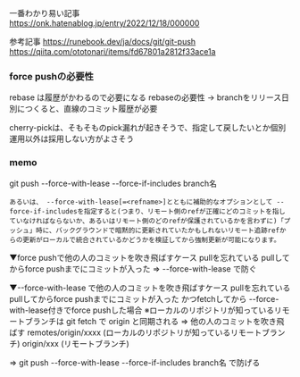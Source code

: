 一番わかり易い記事 <br>
https://onk.hatenablog.jp/entry/2022/12/18/000000


参考記事
https://runebook.dev/ja/docs/git/git-push
https://qiita.com/ototonari/items/fd67801a2812f33ace1a

### force pushの必要性
rebase は履歴がかわるので必要になる
rebaseの必要性 -> branchをリリース日別につくると、直線のコミット履歴が必要

cherry-pickは、そもそものpick漏れが起きそうで、指定して戻したいとか個別運用以外は採用しない方がよさそう

### memo
git push --force-with-lease --force-if-includes branch名

```
あるいは、 --force-with-lease[=<refname>]とともに補助的なオプションとして --force-if-includesを指定すると(つまり、リモート側のrefが正確にどのコミットを指していなければならないか、あるいはリモート側のどのrefが保護されているかを言わずに)「プッシュ」時に、バックグラウンドで暗黙的に更新されていたかもしれないリモート追跡refからの更新がローカルで統合されているかどうかを検証してから強制更新が可能になります。
```

▼force pushで他の人のコミットを吹き飛ばすケース
pullを忘れている
pullしてからforce pushまでにコミットが入った
=> --force-with-lease で防ぐ

▼--force-with-lease で他の人のコミットを吹き飛ばすケース
pullを忘れている
pullしてからforce pushまでにコミットが入った
かつfetchしてから --force-with-lease付きでforce pushした場合
※ローカルのリポジトリが知っているリモートブランチは git fetch で origin と同期される
=> 他の人のコミットを吹き飛ばす
remotes/origin/xxxx  (ローカルのリポジトリが知っているリモートブランチ)
origin/xxx (リモートブランチ)
  
=> git push --force-with-lease --force-if-includes branch名 で防げる
